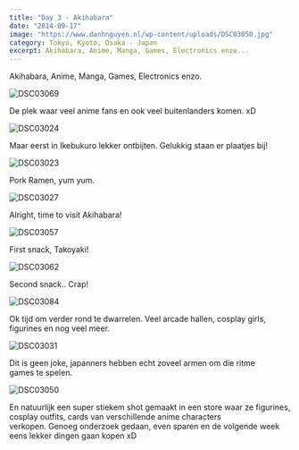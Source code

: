 ```yaml
---
title: "Day 3 - Akihabara"
date: "2014-09-17"
image: "https://www.danhnguyen.nl/wp-content/uploads/DSC03050.jpg"
category: Tokyo, Kyoto, Osaka - Japan
excerpt: Akihabara, Anime, Manga, Games, Electronics enzo...
---
```


Akihabara, Anime, Manga, Games, Electronics enzo.

![DSC03069](https://www.danhnguyen.nl/wp-content/uploads/DSC03069-1024x575.jpg)

De plek waar veel anime fans en ook veel buitenlanders komen. xD

![DSC03024](https://www.danhnguyen.nl/wp-content/uploads/DSC03024-1024x575.jpg)

Maar eerst in Ikebukuro lekker ontbijten. Gelukkig staan er plaatjes bij!

![DSC03023](https://www.danhnguyen.nl/wp-content/uploads/DSC03023-1024x575.jpg)

Pork Ramen, yum yum.

![DSC03027](https://www.danhnguyen.nl/wp-content/uploads/DSC03027-1024x575.jpg)

Alright, time to visit Akihabara!

![DSC03057](https://www.danhnguyen.nl/wp-content/uploads/DSC03057-1024x575.jpg)

First snack, Takoyaki!

![DSC03062](https://www.danhnguyen.nl/wp-content/uploads/DSC03062-1024x575.jpg)

Second snack.. Crap!

![DSC03084](https://www.danhnguyen.nl/wp-content/uploads/DSC03084-1024x575.jpg)

Ok tijd om verder rond te dwarrelen. Veel arcade hallen, cosplay girls, figurines en nog veel meer.

![DSC03031](https://www.danhnguyen.nl/wp-content/uploads/DSC03031-1024x575.jpg)

Dit is geen joke, japanners hebben echt zoveel armen om die ritme games te spelen.

![DSC03050](https://www.danhnguyen.nl/wp-content/uploads/DSC03050-1024x575.jpg)

En natuurlijk een super stiekem shot gemaakt in een store waar ze figurines, cosplay outfits, cards van verschillende anime characters verkopen. Genoeg onderzoek gedaan, even sparen en de volgende week eens lekker dingen gaan kopen xD
